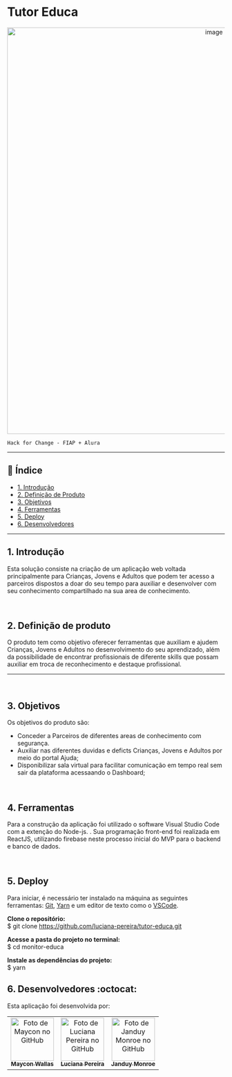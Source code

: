 
# Tutor Educa

<div align="center" >
  <a href="https://tutor-educa.vercel.app/">
    <img width="942" alt="image" src="https://github.com/luciana-pereira/tutor-educa/assets/37550557/8d1c7891-1d92-4fe4-8921-c704114c4812">
  </a> 
</div>

`Hack for Change - FIAP + Alura`

---

## :page_facing_up: Índice

* [1. Introdução](#1-Introdução)
* [2. Definição de Produto](#2-definição-de-produto)
* [3. Objetivos](#3-objetivos)
* [4. Ferramentas](#4-ferramentas)
* [5. Deploy](#5-deploy)
* [6. Desenvolvedores](#6-desenvolvedores)

***

## 1. Introdução
Esta solução consiste na criação de um aplicação web voltada principalmente para Crianças, Jovens e Adultos que podem ter acesso a parceiros dispostos a doar do seu tempo para auxiliar e desenvolver com seu conhecimento compartilhado na sua area de conhecimento.

&nbsp;
## 2. Definição de produto
O produto tem como objetivo oferecer ferramentas que auxiliam e ajudem Crianças, Jovens e Adultos no desenvolvimento do seu aprendizado, além da possibilidade de encontrar profissionais de diferente skills que possam auxiliar em troca de reconhecimento e destaque profissional.

---

&nbsp;
## 3. Objetivos
Os objetivos do produto são:
* Conceder a Parceiros de diferentes areas de conhecimento com segurança.
* Auxiliar nas diferentes duvidas e deficts Crianças, Jovens e Adultos por meio do portal Ajuda;
* Disponibilizar sala virtual para facilitar comunicação em tempo real sem sair da plataforma acessaando o Dashboard;

&nbsp;
## 4. Ferramentas
Para a construção da aplicação foi utilizado o software Visual Studio Code com a extenção do Node-js. . Sua programação front-end foi realizada em ReactJS, utilizando firebase neste processo inicial do MVP para o backend e banco de dados.

&nbsp;
## 5. Deploy

Para iniciar, é necessário ter instalado na máquina as seguintes ferramentas:
[Git](https://git-scm.com), [Yarn](https://classic.yarnpkg.com/lang/en/docs/) e um editor de texto como o [VSCode](https://code.visualstudio.com/).

**Clone o repositório:**</br>
$ git clone <https://github.com/luciana-pereira/tutor-educa.git>

**Acesse a pasta do projeto no terminal:**</br>
$ cd monitor-educa

**Instale as dependências do projeto:**</br>
$ yarn 


## 6. Desenvolvedores :octocat:
Esta aplicação foi desenvolvida por:

<table align="center">
  <tr>
    <td align="center">
      <a href="https://github.com/mayconwallas" target="_blank">
        <img src="https://avatars.githubusercontent.com/u/111979915?v=4" width="100px;" alt="Foto de Maycon no GitHub"/><br>
        <sub>
          <b>Maycon Wallas </b>
        </sub>
      </a>
    </td>
     <td align="center">
      <a href="https://github.com/luciana-pereira" target="_blank">
        <img src="https://avatars.githubusercontent.com/u/37550557?v=4" width="100px;" alt="Foto de Luciana Pereira no GitHub"/><br>
        <sub>
          <b>Luciana Pereira</b>
        </sub>
      </a>
    </td>
    <td align="center">
      <a href="https://github.com/matheus-poro" target="_blank">
        <img src="https://avatars.githubusercontent.com/u/66971685?v=4" width="100px;" alt="Foto de Janduy Monroe no GitHub"/><br>
        <sub>
          <b>Janduy Monroe</b>
        </sub>
      </a>
    </td>
  </tr>
</table>
